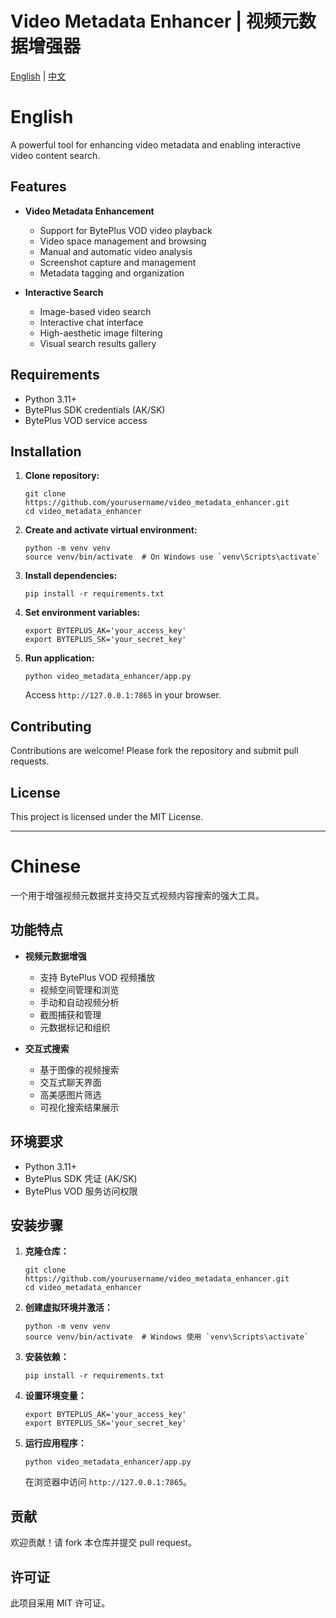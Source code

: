 # Video Metadata Enhancer | 视频元数据增强器

[English](#english) | [中文](#chinese)

# English

A powerful tool for enhancing video metadata and enabling interactive video content search.

## Features

- **Video Metadata Enhancement**
  - Support for BytePlus VOD video playback
  - Video space management and browsing
  - Manual and automatic video analysis
  - Screenshot capture and management
  - Metadata tagging and organization

- **Interactive Search**
  - Image-based video search
  - Interactive chat interface
  - High-aesthetic image filtering
  - Visual search results gallery

## Requirements

- Python 3.11+
- BytePlus SDK credentials (AK/SK)
- BytePlus VOD service access

## Installation

1. **Clone repository:**
   ```shell
   git clone https://github.com/yourusername/video_metadata_enhancer.git
   cd video_metadata_enhancer
   ```

2. **Create and activate virtual environment:**
   ```shell
   python -m venv venv
   source venv/bin/activate  # On Windows use `venv\Scripts\activate`
   ```

3. **Install dependencies:**
   ```shell
   pip install -r requirements.txt
   ```

4. **Set environment variables:**
   ```shell
   export BYTEPLUS_AK='your_access_key'
   export BYTEPLUS_SK='your_secret_key'
   ```

5. **Run application:**
   ```shell
   python video_metadata_enhancer/app.py
   ```
   Access `http://127.0.0.1:7865` in your browser.

## Contributing

Contributions are welcome! Please fork the repository and submit pull requests.

## License

This project is licensed under the MIT License.

---

# Chinese

一个用于增强视频元数据并支持交互式视频内容搜索的强大工具。

## 功能特点

- **视频元数据增强**
  - 支持 BytePlus VOD 视频播放
  - 视频空间管理和浏览
  - 手动和自动视频分析
  - 截图捕获和管理
  - 元数据标记和组织

- **交互式搜索**
  - 基于图像的视频搜索
  - 交互式聊天界面
  - 高美感图片筛选
  - 可视化搜索结果展示

## 环境要求

- Python 3.11+
- BytePlus SDK 凭证 (AK/SK)
- BytePlus VOD 服务访问权限

## 安装步骤

1. **克隆仓库：**
   ```shell
   git clone https://github.com/yourusername/video_metadata_enhancer.git
   cd video_metadata_enhancer
   ```

2. **创建虚拟环境并激活：**
   ```shell
   python -m venv venv
   source venv/bin/activate  # Windows 使用 `venv\Scripts\activate`
   ```

3. **安装依赖：**
   ```shell
   pip install -r requirements.txt
   ```

4. **设置环境变量：**
   ```shell
   export BYTEPLUS_AK='your_access_key'
   export BYTEPLUS_SK='your_secret_key'
   ```

5. **运行应用程序：**
   ```shell
   python video_metadata_enhancer/app.py
   ```
   在浏览器中访问 `http://127.0.0.1:7865`。

## 贡献

欢迎贡献！请 fork 本仓库并提交 pull request。

## 许可证

此项目采用 MIT 许可证。 